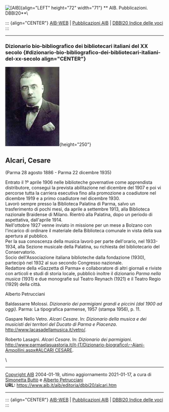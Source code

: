 ![\[AIB\]](/aib/wi/aibv72.gif){align="LEFT" height="72" width="71"}
** AIB. Pubblicazioni. DBBI20**\

::: {align="CENTER"}
[AIB-WEB](/) \| [Pubblicazioni AIB](/pubblicazioni/) \| [DBBI20 Indice
delle voci](dbbi20.htm)
:::

------------------------------------------------------------------------

### Dizionario bio-bibliografico dei bibliotecari italiani del XX secolo {#dizionario-bio-bibliografico-dei-bibliotecari-italiani-del-xx-secolo align="CENTER"}

![\[Ritratto\]](alcari.jpg){height="250"}

## Alcari, Cesare

(Parma 28 agosto 1886 - Parma 22 dicembre 1935)

Entrato il 1º aprile 1906 nelle biblioteche governative come apprendista
distributore, conseguì la prevista abilitazione nel dicembre del 1907 e
poi vi percorse tutta la carriera esecutiva fino alla promozione a
coadiutore nel dicembre 1919 e a primo coadiutore nel dicembre 1930.\
Lavorò sempre presso la Biblioteca Palatina di Parma, salvo un
trasferimento di pochi mesi, da aprile a settembre 1913, alla Biblioteca
nazionale Braidense di Milano. Rientrò alla Palatina, dopo un periodo di
aspettativa, dall\'aprile 1914.\
Nell\'ottobre 1927 venne inviato in missione per un mese a Bolzano con
l\'incarico di ordinare il materiale della Biblioteca comunale in vista
della sua apertura al pubblico.\
Per la sua conoscenza della musica lavorò per parte dell\'orario, nel
1933-1934, alla Sezione musicale della Palatina, su richiesta del
bibliotecario del Conservatorio.\
Socio dell\'Associazione italiana biblioteche dalla fondazione (1930),
partecipò nel 1932 al suo secondo Congresso nazionale.\
Redattore della «Gazzetta di Parma» e collaboratore di altri giornali e
riviste con articoli e studi di storia locale, pubblicò inoltre il
dizionario *Parma nella musica* (1931) e due monografie sul Teatro
Reynach (1921) e il Teatro Regio (1929) della città.

Alberto Petrucciani

Baldassarre Molossi. *Dizionario dei parmigiani grandi e piccini (dal
1900 ad oggi)*. Parma: La tipografica parmense, 1957 (stampa 1956), p.
11.

Gaspare Nello Vetro. *Alcari Cesare*. In: *Dizionario della musica e dei
musicisti dei territori del Ducato di Parma e Piacenza*.
<http://www.lacasadellamusica.it/vetro/>.

Roberto Lasagni. *Alcari Cesare*. In: *Dizionario dei parmigiani*.
[http://www.parmaelasuastoria.it/it-IT/Dizionario-biografico\--Aiani-Ampollini.aspx#ALCARI
CESARE](http://www.parmaelasuastoria.it/it-IT/Dizionario-biografico--Aiani-Ampollini.aspx#ALCARI%20CESARE).

\

------------------------------------------------------------------------

[Copyright AIB](/su-questo-sito/dichiarazione-di-copyright-aib-web/)
2004-01-19, ultimo aggiornamento 2021-01-17, a cura di [Simonetta
Buttò](/aib/redazione3.htm) e [Alberto
Petrucciani](/su-questo-sito/redazione-aib-web/)\
**URL:** https://www.aib.it/aib/editoria/dbbi20/alcari.htm

------------------------------------------------------------------------

::: {align="CENTER"}
[AIB-WEB](/) \| [Pubblicazioni AIB](/pubblicazioni/) \| [DBBI20 Indice
delle voci](dbbi20.htm)
:::
